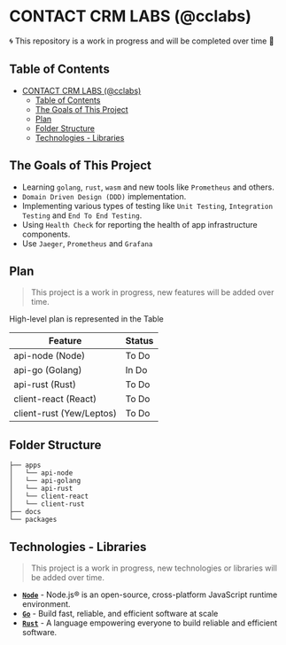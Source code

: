 # CONTACT CRM LABS (@cclabs)

🌀 This repository is a work in progress and will be completed over time 🚀

## Table of Contents

- [CONTACT CRM LABS (@cclabs)](#contact-crm-labs-cclabs)
  - [Table of Contents](#table-of-contents)
  - [The Goals of This Project](#the-goals-of-this-project)
  - [Plan](#plan)
  - [Folder Structure](#folder-structure)
  - [Technologies - Libraries](#technologies---libraries)

## The Goals of This Project

- Learning `golang`, `rust`, `wasm` and new tools like `Prometheus` and others.
- `Domain Driven Design (DDD)` implementation.
- Implementing various types of testing like `Unit Testing`, `Integration Testing` and `End To End Testing`.
- Using `Health Check` for reporting the health of app infrastructure components.
- Use `Jaeger`, `Prometheus` and `Grafana`

## Plan

> This project is a work in progress, new features will be added over time.

High-level plan is represented in the Table

| Feature                  | Status |
| ------------------------ | ------ |
| api-node (Node)          | To Do  |
| api-go (Golang)          | In Do  |
| api-rust (Rust)          | To Do  |
| client-react (React)     | To Do  |
| client-rust (Yew/Leptos) | To Do  |

## Folder Structure

```tree
├── apps
│   └── api-node
│   └── api-golang
│   └── api-rust
│   └── client-react
│   └── client-rust
├── docs
└── packages
```

## Technologies - Libraries

> This project is a work in progress, new technologies or libraries will be added over time.

- **[`Node`](https://nodejs.org/en/)** - Node.js® is an open-source, cross-platform JavaScript runtime environment.
- **[`Go`](https://go.dev/)** - Build fast, reliable, and efficient software at scale
- **[`Rust`](https://www.rust-lang.org/)** - A language empowering everyone to build reliable and efficient software.
<!-- - **[``]()** -  -->
